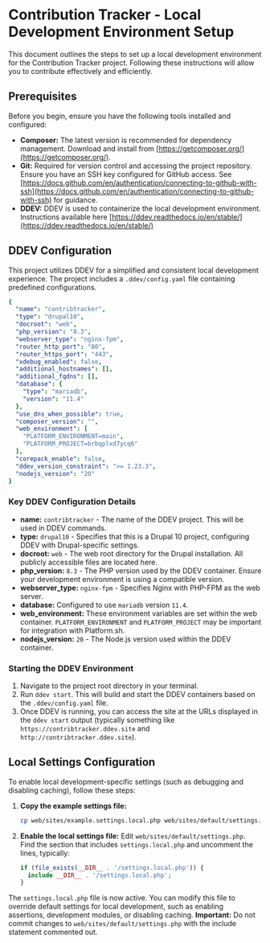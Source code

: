 # Contribution Tracker - Local Development Environment Setup

This document outlines the steps to set up a local development environment for the Contribution Tracker project. Following these instructions will allow you to contribute effectively and efficiently.

## Prerequisites

Before you begin, ensure you have the following tools installed and configured:

*   **Composer:**  The latest version is recommended for dependency management.  Download and install from [https://getcomposer.org/](https://getcomposer.org/).
*   **Git:**  Required for version control and accessing the project repository.  Ensure you have an SSH key configured for GitHub access.  See [https://docs.github.com/en/authentication/connecting-to-github-with-ssh](https://docs.github.com/en/authentication/connecting-to-github-with-ssh) for guidance.
*   **DDEV:**  DDEV is used to containerize the local development environment. Instructions available here [https://ddev.readthedocs.io/en/stable/](https://ddev.readthedocs.io/en/stable/)

## DDEV Configuration

This project utilizes DDEV for a simplified and consistent local development experience. The project includes a `.ddev/config.yaml` file containing predefined configurations.

```yaml
{
  "name": "contribtracker",
  "type": "drupal10",
  "docroot": "web",
  "php_version": "8.3",
  "webserver_type": "nginx-fpm",
  "router_http_port": "80",
  "router_https_port": "443",
  "xdebug_enabled": false,
  "additional_hostnames": [],
  "additional_fqdns": [],
  "database": {
    "type": "mariadb",
    "version": "11.4"
  },
  "use_dns_when_possible": true,
  "composer_version": "",
  "web_environment": [
    "PLATFORM_ENVIRONMENT=main",
    "PLATFORM_PROJECT=brbqplxd7ycq6"
  ],
  "corepack_enable": false,
  "ddev_version_constraint": ">= 1.23.3",
  "nodejs_version": "20"
}
```

### Key DDEV Configuration Details

*   **name:** `contribtracker` -  The name of the DDEV project.  This will be used in DDEV commands.
*   **type:** `drupal10` - Specifies that this is a Drupal 10 project, configuring DDEV with Drupal-specific settings.
*   **docroot:** `web` -  The web root directory for the Drupal installation.  All publicly accessible files are located here.
*   **php\_version:** `8.3` -  The PHP version used by the DDEV container.  Ensure your development environment is using a compatible version.
*   **webserver\_type:** `nginx-fpm` -  Specifies Nginx with PHP-FPM as the web server.
*   **database:**  Configured to use `mariadb` version `11.4`.
*   **web\_environment:** These environment variables are set within the web container.  `PLATFORM_ENVIRONMENT` and `PLATFORM_PROJECT` may be important for integration with Platform.sh.
*   **nodejs\_version:** `20` - The Node.js version used within the DDEV container.

### Starting the DDEV Environment

1.  Navigate to the project root directory in your terminal.
2.  Run `ddev start`.  This will build and start the DDEV containers based on the `.ddev/config.yaml` file.
3.  Once DDEV is running, you can access the site at the URLs displayed in the `ddev start` output (typically something like `https://contribtracker.ddev.site` and `http://contribtracker.ddev.site`).

## Local Settings Configuration

To enable local development-specific settings (such as debugging and disabling caching), follow these steps:

1.  **Copy the example settings file:**
    ```bash
    cp web/sites/example.settings.local.php web/sites/default/settings.local.php
    ```

2.  **Enable the local settings file:** Edit `web/sites/default/settings.php`. Find the section that includes `settings.local.php` and uncomment the lines, typically:

    ```php
    if (file_exists(__DIR__ . '/settings.local.php')) {
      include __DIR__ . '/settings.local.php';
    }
    ```

The `settings.local.php` file is now active.  You can modify this file to override default settings for local development, such as enabling assertions, development modules, or disabling caching.  **Important:**  Do not commit changes to `web/sites/default/settings.php` with the include statement commented out.